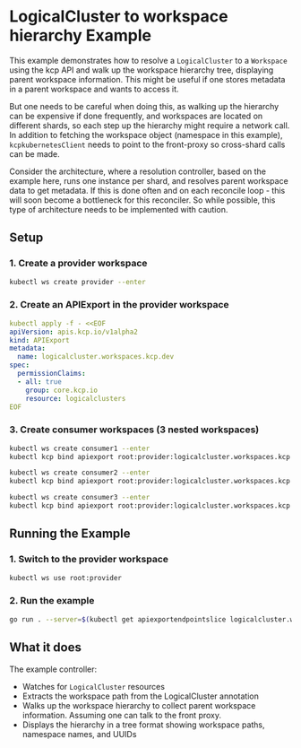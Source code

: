 # LogicalCluster to workspace hierarchy Example

This example demonstrates how to resolve a `LogicalCluster` to a `Workspace` using the kcp API and
walk up the workspace hierarchy tree, displaying parent workspace information. This might be useful
if one stores metadata in a parent workspace and wants to access it.

But one needs to be careful when doing this, as walking up the hierarchy can be expensive if done
frequently, and workspaces are located on different shards, so each step up the hierarchy might
require a network call. In addition to fetching the workspace object (namespace in this example), `kcpkubernetesClient`
needs to point to the front-proxy so cross-shard calls can be made.

Consider the architecture, where a resolution controller, based on the example here, runs one instance per shard,
and resolves parent workspace data to get metadata. If this is done often and on each reconcile loop - this
will soon become a bottleneck for this reconciler. So while possible, this type of architecture needs to be implemented with caution.

## Setup

### 1. Create a provider workspace

```bash
kubectl ws create provider --enter
```

### 2. Create an APIExport in the provider workspace

```yaml
kubectl apply -f - <<EOF
apiVersion: apis.kcp.io/v1alpha2
kind: APIExport
metadata:
  name: logicalcluster.workspaces.kcp.dev
spec:
  permissionClaims:
  - all: true
    group: core.kcp.io
    resource: logicalclusters
EOF
```

### 3. Create consumer workspaces (3 nested workspaces)

```bash
kubectl ws create consumer1 --enter
kubectl kcp bind apiexport root:provider:logicalcluster.workspaces.kcp.dev --name logicalcluster --accept-permission-claim logicalclusters.core.kcp.io

kubectl ws create consumer2 --enter
kubectl kcp bind apiexport root:provider:logicalcluster.workspaces.kcp.dev --name logicalcluster --accept-permission-claim logicalclusters.core.kcp.io

kubectl ws create consumer3 --enter
kubectl kcp bind apiexport root:provider:logicalcluster.workspaces.kcp.dev --name logicalcluster --accept-permission-claim logicalclusters.core.kcp.io
```

## Running the Example

### 1. Switch to the provider workspace

```bash
kubectl ws use root:provider
```

### 2. Run the example

```bash
go run . --server=$(kubectl get apiexportendpointslice logicalcluster.workspaces.kcp.dev -o jsonpath="{.status.endpoints[0].url}")
```

## What it does

The example controller:
- Watches for `LogicalCluster` resources
- Extracts the workspace path from the LogicalCluster annotation
- Walks up the workspace hierarchy to collect parent workspace information. Assuming one can talk to the front proxy.
- Displays the hierarchy in a tree format showing workspace paths, namespace names, and UUIDs
